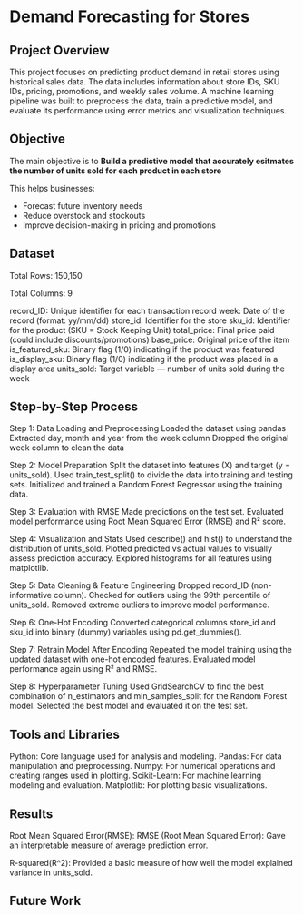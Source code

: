 # Demand Forecasting for Stores

## Project Overview
This project focuses on predicting product demand in retail stores using historical sales data. The data includes information about store IDs, SKU IDs, pricing, promotions, and weekly sales volume. A machine learning pipeline was built to preprocess the data, train a predictive model, and evaluate its performance using error metrics and visualization techniques.

## Objective
The main objective is to **Build a predictive model that accurately esitmates the number of units sold for each product in each store**

This helps businesses:
- Forecast future inventory needs
- Reduce overstock and stockouts 
- Improve decision-making in pricing and promotions 

## Dataset
Total Rows: 150,150

Total Columns: 9

record_ID: Unique identifier for each transaction record
week: Date of the record (format: yy/mm/dd)
store_id: Identifier for the store
sku_id:  Identifier for the product (SKU = Stock Keeping Unit)
total_price:  Final price paid (could include discounts/promotions)
base_price: Original price of the item
is_featured_sku: Binary flag (1/0) indicating if the product was featured
is_display_sku: Binary flag (1/0) indicating if the product was placed in a display area
units_sold: Target variable — number of units sold during the week

## Step-by-Step Process

Step 1: Data Loading and Preprocessing
Loaded the dataset using pandas
Extracted day, month and year from the week column
Dropped the original week column to clean the data

Step 2: Model Preparation
Split the dataset into features (X) and target (y = units_sold).
Used train_test_split() to divide the data into training and testing sets.
Initialized and trained a Random Forest Regressor using the training data.

Step 3: Evaluation with RMSE
Made predictions on the test set.
Evaluated model performance using Root Mean Squared Error (RMSE) and R² score.

Step 4: Visualization and Stats
Used describe() and hist() to understand the distribution of units_sold.
Plotted predicted vs actual values to visually assess prediction accuracy.
Explored histograms for all features using matplotlib.

Step 5: Data Cleaning & Feature Engineering
Dropped record_ID (non-informative column).
Checked for outliers using the 99th percentile of units_sold.
Removed extreme outliers to improve model performance.

Step 6: One-Hot Encoding
Converted categorical columns store_id and sku_id into binary (dummy) variables using pd.get_dummies().

Step 7: Retrain Model After Encoding
Repeated the model training using the updated dataset with one-hot encoded features.
Evaluated model performance again using R² and RMSE.

Step 8: Hyperparameter Tuning
Used GridSearchCV to find the best combination of n_estimators and min_samples_split for the Random Forest model.
Selected the best model and evaluated it on the test set.


## Tools and Libraries
Python: Core language used for analysis and modeling.
Pandas: For data manipulation and preprocessing.
Numpy:  For numerical operations and creating ranges used in plotting.
Scikit-Learn: For machine learning modeling and evaluation.
Matplotlib: For plotting basic visualizations.


## Results
Root Mean Squared Error(RMSE): RMSE (Root Mean Squared Error): Gave an interpretable measure of average prediction error.

R-squared(R^2): Provided a basic measure of how well the model explained variance in units_sold.



## Future Work
